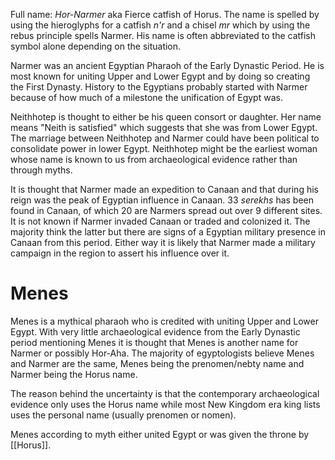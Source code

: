 Full name: *Hor-Narmer* aka Fierce catfish of Horus. The name is spelled by using the hieroglyphs for a catfish *n'r* and a chisel *mr* which by using the rebus principle spells Narmer. His name is often abbreviated to the catfish symbol alone depending on the situation.

Narmer was an ancient Egyptian Pharaoh of the Early Dynastic Period. He is most known for uniting Upper and Lower Egypt and by doing so creating the First Dynasty. History to the Egyptians probably started with Narmer because of how much of a milestone the unification of Egypt was.

Neithhotep is thought to either be his queen consort or daughter. Her name means "Neith is satisfied" which suggests that she was from Lower Egypt. The marriage between Neithhotep and Narmer could have been political to consolidate power in lower Egypt. Neithhotep might be the earliest woman whose name is known to us from archaeological evidence rather than through myths.

It is thought that Narmer made an expedition to Canaan and that during his reign was the peak of Egyptian influence in Canaan. 33 *serekhs* has been found in Canaan, of which 20 are Narmers spread out over 9 different sites. It is not known if Narmer invaded Canaan or traded and colonized it. The majority think the latter but there are signs of a Egyptian military presence in Canaan from this period. Either way it is likely that Narmer made a military campaign in the region to assert his influence over it.

# Menes
Menes is a mythical pharaoh who is credited with uniting Upper and Lower Egypt. With very little archaeological evidence from the Early Dynastic period mentioning Menes it is thought that Menes is another name for Narmer or possibly Hor-Aha. The majority of egyptologists believe Menes and Narmer are the same, Menes being the prenomen/nebty name and Narmer being the Horus name.

The reason behind the uncertainty is that the contemporary archaeological evidence only uses the Horus name while most New Kingdom era king lists uses the personal name (usually prenomen or nomen).

Menes according to myth either united Egypt or was given the throne by [[Horus]]. 